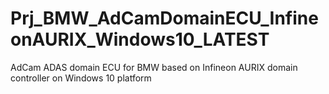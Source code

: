 # Prj_BMW_AdCamDomainECU_InfineonAURIX_Windows10_LATEST
AdCam ADAS domain ECU for BMW based on Infineon AURIX domain controller on Windows 10 platform

